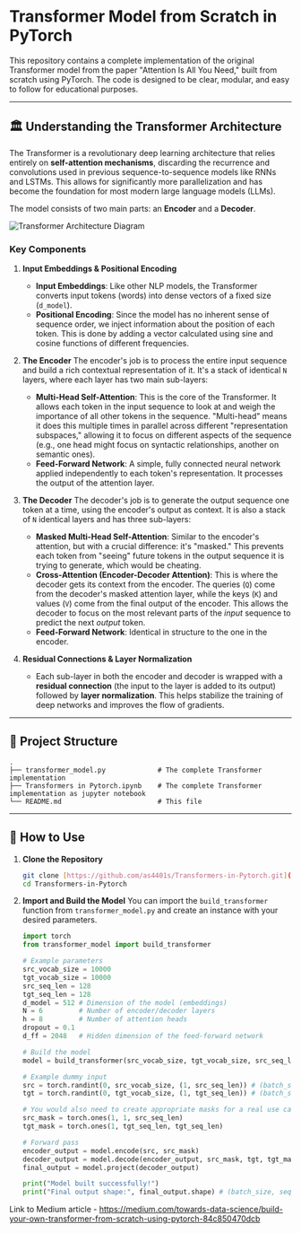 # Transformer Model from Scratch in PyTorch

This repository contains a complete implementation of the original Transformer model from the paper "Attention Is All You Need," built from scratch using PyTorch. The code is designed to be clear, modular, and easy to follow for educational purposes.

---

## 🏛️ Understanding the Transformer Architecture

The Transformer is a revolutionary deep learning architecture that relies entirely on **self-attention mechanisms**, discarding the recurrence and convolutions used in previous sequence-to-sequence models like RNNs and LSTMs. This allows for significantly more parallelization and has become the foundation for most modern large language models (LLMs).

The model consists of two main parts: an **Encoder** and a **Decoder**.

![Transformer Architecture Diagram](https://i.imgur.com/1ZJ1tW8.png)

### Key Components

1.  **Input Embeddings & Positional Encoding**
    -   **Input Embeddings**: Like other NLP models, the Transformer converts input tokens (words) into dense vectors of a fixed size (`d_model`).
    -   **Positional Encoding**: Since the model has no inherent sense of sequence order, we inject information about the position of each token. This is done by adding a vector calculated using sine and cosine functions of different frequencies.

2.  **The Encoder**
    The encoder's job is to process the entire input sequence and build a rich contextual representation of it. It's a stack of identical `N` layers, where each layer has two main sub-layers:
    -   **Multi-Head Self-Attention**: This is the core of the Transformer. It allows each token in the input sequence to look at and weigh the importance of all other tokens in the sequence. "Multi-head" means it does this multiple times in parallel across different "representation subspaces," allowing it to focus on different aspects of the sequence (e.g., one head might focus on syntactic relationships, another on semantic ones).
    -   **Feed-Forward Network**: A simple, fully connected neural network applied independently to each token's representation. It processes the output of the attention layer.

3.  **The Decoder**
    The decoder's job is to generate the output sequence one token at a time, using the encoder's output as context. It is also a stack of `N` identical layers and has three sub-layers:
    -   **Masked Multi-Head Self-Attention**: Similar to the encoder's attention, but with a crucial difference: it's "masked." This prevents each token from "seeing" future tokens in the output sequence it is trying to generate, which would be cheating.
    -   **Cross-Attention (Encoder-Decoder Attention)**: This is where the decoder gets its context from the encoder. The queries (`Q`) come from the decoder's masked attention layer, while the keys (`K`) and values (`V`) come from the final output of the encoder. This allows the decoder to focus on the most relevant parts of the *input* sequence to predict the next *output* token.
    -   **Feed-Forward Network**: Identical in structure to the one in the encoder.

4.  **Residual Connections & Layer Normalization**
    -   Each sub-layer in both the encoder and decoder is wrapped with a **residual connection** (the input to the layer is added to its output) followed by **layer normalization**. This helps stabilize the training of deep networks and improves the flow of gradients.

---

## 📂 Project Structure

```
.
├── transformer_model.py             # The complete Transformer implementation
├── Transformers in Pytorch.ipynb    # The complete Transformer implementation as jupyter notebook
└── README.md                        # This file
```

---

## 🚀 How to Use

1.  **Clone the Repository**
    ```bash
    git clone [https://github.com/as4401s/Transformers-in-Pytorch.git](https://github.com/as4401s/Transformers-in-Pytorch.git)
    cd Transformers-in-Pytorch
    ```

2.  **Import and Build the Model**
    You can import the `build_transformer` function from `transformer_model.py` and create an instance with your desired parameters.

    ```python
    import torch
    from transformer_model import build_transformer

    # Example parameters
    src_vocab_size = 10000
    tgt_vocab_size = 10000
    src_seq_len = 128
    tgt_seq_len = 128
    d_model = 512 # Dimension of the model (embeddings)
    N = 6         # Number of encoder/decoder layers
    h = 8         # Number of attention heads
    dropout = 0.1
    d_ff = 2048   # Hidden dimension of the feed-forward network

    # Build the model
    model = build_transformer(src_vocab_size, tgt_vocab_size, src_seq_len, tgt_seq_len, d_model, N, h, dropout, d_ff)

    # Example dummy input
    src = torch.randint(0, src_vocab_size, (1, src_seq_len)) # (batch_size, seq_len)
    tgt = torch.randint(0, tgt_vocab_size, (1, tgt_seq_len)) # (batch_size, seq_len)

    # You would also need to create appropriate masks for a real use case
    src_mask = torch.ones(1, 1, src_seq_len)
    tgt_mask = torch.ones(1, tgt_seq_len, tgt_seq_len)

    # Forward pass
    encoder_output = model.encode(src, src_mask)
    decoder_output = model.decode(encoder_output, src_mask, tgt, tgt_mask)
    final_output = model.project(decoder_output)

    print("Model built successfully!")
    print("Final output shape:", final_output.shape) # (batch_size, seq_len, tgt_vocab_size)
    ```

Link to Medium article - https://medium.com/towards-data-science/build-your-own-transformer-from-scratch-using-pytorch-84c850470dcb
